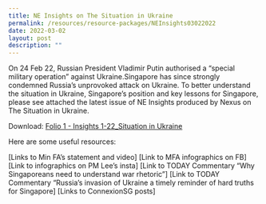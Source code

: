 ```yaml
---
title: NE Insights on The Situation in Ukraine
permalink: /resources/resource-packages/NEInsights03022022
date: 2022-03-02
layout: post
description: ""
---
```

On 24 Feb 22, Russian President Vladimir Putin authorised a “special military operation” against Ukraine.Singapore has since strongly condemned Russia’s unprovoked attack on Ukraine. To better understand the situation in Ukraine, Singapore’s position and key lessons for Singapore, please see attached the latest issue of NE Insights produced by Nexus on The Situation in Ukraine. 

Download:
[Folio 1 - Insights 1-22_Situation in Ukraine](/files/packages/2022/Folio%201%20-%20Insights%201-22_Situation%20in%20Ukraine.pdf)

Here are some useful resources:

[Links to Min FA’s statement and video]
[Link to MFA infographics on FB]
[Link to infographics on PM Lee’s insta]
[Link to TODAY Commentary “Why Singaporeans need to understand war rhetoric”]
[Link to TODAY Commentary “Russia’s invasion of Ukraine a timely reminder of hard truths for Singapore]
[Links to ConnexionSG posts]